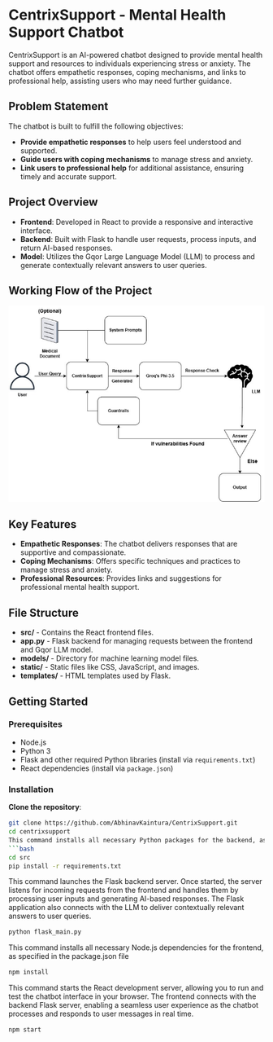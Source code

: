 # CentrixSupport - Mental Health Support Chatbot

CentrixSupport is an AI-powered chatbot designed to provide mental health support and resources to individuals experiencing stress or anxiety. The chatbot offers empathetic responses, coping mechanisms, and links to professional help, assisting users who may need further guidance.

## Problem Statement

The chatbot is built to fulfill the following objectives:
- **Provide empathetic responses** to help users feel understood and supported.
- **Guide users with coping mechanisms** to manage stress and anxiety.
- **Link users to professional help** for additional assistance, ensuring timely and accurate support.

## Project Overview

- **Frontend**: Developed in React to provide a responsive and interactive interface.
- **Backend**: Built with Flask to handle user requests, process inputs, and return AI-based responses.
- **Model**: Utilizes the Gqor Large Language Model (LLM) to process and generate contextually relevant answers to user queries.

## Working Flow of the Project

![Architecture](img/architecture.jpg)

## Key Features

- **Empathetic Responses**: The chatbot delivers responses that are supportive and compassionate.
- **Coping Mechanisms**: Offers specific techniques and practices to manage stress and anxiety.
- **Professional Resources**: Provides links and suggestions for professional mental health support.

## File Structure

- **src/** - Contains the React frontend files.
- **app.py** - Flask backend for managing requests between the frontend and Gqor LLM model.
- **models/** - Directory for machine learning model files.
- **static/** - Static files like CSS, JavaScript, and images.
- **templates/** - HTML templates used by Flask.

## Getting Started

### Prerequisites

- Node.js
- Python 3
- Flask and other required Python libraries (install via `requirements.txt`)
- React dependencies (install via `package.json`)

### Installation

 **Clone the repository**:
   ```bash
   git clone https://github.com/AbhinavKaintura/CentrixSupport.git
   cd centrixsupport
This command installs all necessary Python packages for the backend, as listed in the requirements.txt file.
   ```bash
   cd src
   pip install -r requirements.txt

   ```
This command launches the Flask backend server. Once started, the server listens for incoming requests from the frontend and handles them by processing user inputs and generating AI-based responses. The Flask application also connects with the LLM to deliver contextually relevant answers to user queries.
   ```bash
   python flask_main.py
   ```

This command installs all necessary Node.js dependencies for the frontend, as specified in the package.json file
   ```bash
   npm install
   ```

This command starts the React development server, allowing you to run and test the chatbot interface in your browser. The frontend connects with the backend Flask server, enabling a seamless user experience as the chatbot processes and responds to user messages in real time.
   ```bash
   npm start


